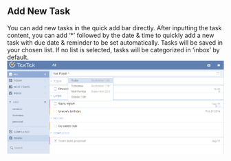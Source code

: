 ## Add New Task
You can add new tasks in the quick add bar directly. After inputting the task content, you can add ‘*’ followed by the date & time to quickly add a new task with due date & reminder to be set automatically. Tasks will be saved in your chosen list. If no list is selected, tasks will be categorized in ‘inbox’ by default.
![](../images/image007.png)
